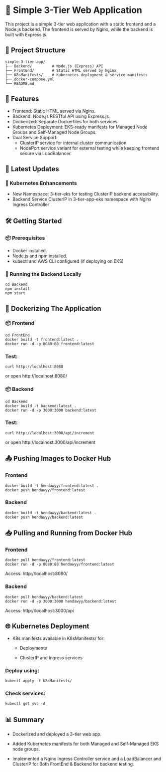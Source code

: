 # 📖 Simple 3-Tier Web Application

This project is a simple 3-tier web application with a static frontend and a Node.js backend. The frontend is served by Nginx, while the backend is built with Express.js.

## 📂 Project Structure
```
simple-3-tier-app/
├── Backend/         # Node.js (Express) API
├── FrontEnd/        # Static HTML served by Nginx
├── K8sManifests/    # Kubernetes deployment & service manifests
├── docker-compose.yml
└── README.md
```

## 🚀 Features

   - Frontend: Static HTML served via Nginx.
   - Backend: Node.js RESTful API using Express.js.
   - Dockerized: Separate Dockerfiles for both services.
   - Kubernetes Deployment: EKS-ready manifests for Managed Node Groups and Self-Managed Node Groups.
   - Dual Service Support:
        - ClusterIP service for internal cluster communication.
        - NodePort service variant for external testing while keeping frontend secure via LoadBalancer.

## 📝 Latest Updates
###  📌 Kubernetes Enhancements

- New Namespace: 3-tier-eks for testing ClusterIP backend accessibility.
- Backend Service ClusterIP in 3-tier-app-eks namespace with Nginx Ingress Controller

## 🛠 Getting Started
### 📦 Prerequisites

- Docker installed.
- Node.js and npm installed.
- kubectl and AWS CLI configured (if deploying on EKS)

### 📌 Running the Backend Locally
```
cd Backend
npm install
npm start
```
## 🐳 Dockerizing The Application
### 📦 Frontend
```
cd FrontEnd
docker build -t frontend:latest .
docker run -d -p 8080:80 frontend:latest
```
### Test:
```
curl http://localhost:8080
```
or open http://localhost:8080/

### 📦 Backend
```
cd Backend
docker build -t backend:latest .
docker run -d -p 3000:3000 backend:latest
```
### Test:
```
curl http://localhost:3000/api/increment
```
or open http://localhost:3000/api/increment

## 📤 Pushing Images to Docker Hub
### Frontend
```
docker build -t hendawyy/frontend:latest .
docker push hendawyy/frontend:latest
```
### Backend
```
docker build -t hendawyy/backend:latest .
docker push hendawyy/backend:latest
```
## 📥 Pulling and Running from Docker Hub
### Frontend
```
docker pull hendawyy/frontend:latest
docker run -d -p 8080:80 hendawyy/frontend:latest
```
Access: http://localhost:8080/
### Backend
```
docker pull hendawyy/backend:latest
docker run -d -p 3000:3000 hendawyy/backend:latest
```
Access: http://localhost:3000/api
## 🌐 Kubernetes Deployment

- K8s manifests available in K8sManifests/ for:

    - Deployments

    - ClusterIP and Ingress services

### Deploy using:
```
kubectl apply -f K8sManifests/
```
### Check services:
```
kubectl get svc -A
```
## 📊 Summary

- Dockerized and deployed a 3-tier web app.

- Added Kubernetes manifests for both Managed and Self-Managed EKS node groups.

- Implemented a Nginx Ingress Controller service and a LoadBalancer and ClusterIP for Both FrontEnd & Backend for backend testing.
